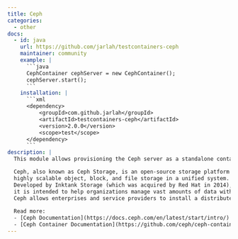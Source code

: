 ```yaml
---
title: Ceph
categories:
  - other
docs:
  - id: java
    url: https://github.com/jarlah/testcontainers-ceph
    maintainer: community
    example: |
      ```java
      CephContainer cephServer = new CephContainer();
      cephServer.start();                
      ```
    installation: |
      ```xml
      <dependency>
          <groupId>com.github.jarlah</groupId>
          <artifactId>testcontainers-ceph</artifactId>
          <version>2.0.0</version>
          <scope>test</scope>
      </dependency>
      ```
description: |
  This module allows provisioning the Ceph server as a standalone container within your tests based on [Ceph Demo Container](https://github.com/ceph/ceph-container).

  Ceph, also known as Ceph Storage, is an open-source storage platform designed to provide 
  highly scalable object, block, and file storage in a unified system. 
  Developed by Inktank Storage (which was acquired by Red Hat in 2014), 
  it is intended to help organizations manage vast amounts of data with a high level of fault tolerance and seamless scalability. 
  Ceph allows enterprises and service providers to install a distributed storage infrastructure with both performance and resilience.
    
  Read more: 
  - [Ceph Documentation](https://docs.ceph.com/en/latest/start/intro/)
  - [Ceph Container Documentation](https://github.com/ceph/ceph-container/)
---
```


